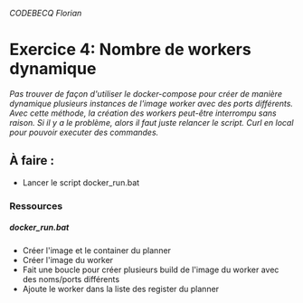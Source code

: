 _CODEBECQ Florian_
# Exercice 4: Nombre de workers dynamique

_Pas trouver de façon d'utiliser le docker-compose pour créer de manière dynamique plusieurs instances de l'image worker avec des ports différents. Avec cette méthode, la création des workers peut-être interrompu sans raison. Si il y a le problème, alors il faut juste relancer le script. Curl en local pour pouvoir executer des commandes._

## À faire :
- Lancer le script docker_run.bat

### Ressources
##### docker_run.bat
- Créer l'image et le container du planner
- Créer l'image du worker
- Fait une boucle pour créer plusieurs build de l'image du worker avec des noms/ports différents
- Ajoute le worker dans la liste des register du planner